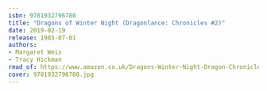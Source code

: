 ```yaml
---
isbn: 9781932796780
title: "Dragons of Winter Night (Dragonlance: Chronicles #2)"
date: 2019-02-19
release: 1985-07-01
authors:
- Margaret Weis
- Tracy Hickman
read_of: https://www.amazon.co.uk/Dragons-Winter-Night-Dragon-Chronicles/dp/B0027Y3RTS/ref=sr_1_3
cover: 9781932796780.jpg
---
```

